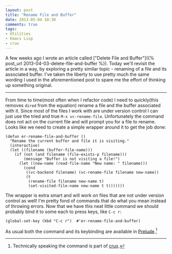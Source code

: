 ```yaml
---
layout: post
title: "Rename File and Buffer"
date: 2013-05-04 10:30
comments: true
tags:
- Utilities
- Emacs Lisp
- crux
---
```


A few weeks ago I wrote an article called ["Delete File and
Buffer"]({% post_url 2013-04-03-delete-file-and-buffer %}). Today
we'll revisit the article in a way, by exploring a pretty similar
topic - renaming of a file and its associated buffer. I've taken the
liberty to use pretty much the same wording I used in the
aforementioned post to spare me the effort of thinking up something
original.

<!--more-->

---

From time to time(most often when I refactor code) I need to
quickly(this removes `dired` from the equation) rename a file and
the buffer associated with it. Since most of the files I work with
are under version control I can just use the tried and true `M-x
vc-rename-file`. Unfortunately the command does not act on the current
file and will prompt you for a file to rename. Looks like we need to
create a simple wrapper around it to get the job done:

``` elisp
(defun er-rename-file-and-buffer ()
  "Rename the current buffer and file it is visiting."
  (interactive)
  (let ((filename (buffer-file-name)))
    (if (not (and filename (file-exists-p filename)))
        (message "Buffer is not visiting a file!")
      (let ((new-name (read-file-name "New name: " filename)))
        (cond
         ((vc-backend filename) (vc-rename-file filename new-name))
         (t
          (rename-file filename new-name t)
          (set-visited-file-name new-name t t)))))))
```

The wrapper is extra smart and will work on files that are not under
version control as well! I'm pretty fond of commands that do what you
mean instead of throwing errors. Now that we have this neat little
command we should probably bind it to some each to press keys, like `C-c r`:

``` elisp
(global-set-key (kbd "C-c r")  #'er-rename-file-and-buffer)
```

As usual both the command and its keybinding are available in
[Prelude](https://github.com/bbatsov/prelude).[^1]

[^1]: Technically speaking the command is part of [crux](https://github.com/bbatsov/crux).
